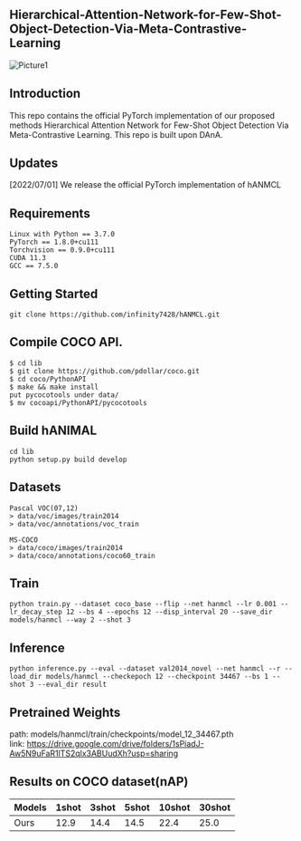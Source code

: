 ## Hierarchical-Attention-Network-for-Few-Shot-Object-Detection-Via-Meta-Contrastive-Learning
![Picture1](https://user-images.githubusercontent.com/59869350/179343518-7ae94313-66e6-45a7-b5e2-f57a2c069827.png)


## Introduction
This repo contains the official PyTorch implementation of our proposed methods Hierarchical Attention Network for Few-Shot Object Detection Via Meta-Contrastive Learning.
This repo is built upon DAnA.

## Updates
[2022/07/01] We release the official PyTorch implementation of hANMCL

## Requirements
<pre><code>Linux with Python == 3.7.0
PyTorch == 1.8.0+cu111
Torchvision == 0.9.0+cu111
CUDA 11.3
GCC == 7.5.0</code></pre>

## Getting Started
<pre><code>git clone https://github.com/infinity7428/hANMCL.git</code></pre>

## Compile COCO API.
<pre><code>$ cd lib
$ git clone https://github.com/pdollar/coco.git 
$ cd coco/PythonAPI
$ make && make install
put pycocotools under data/
$ mv cocoapi/PythonAPI/pycocotools </code></pre>


## Build hANIMAL
<pre><code>cd lib
python setup.py build develop</code></pre>

## Datasets
<pre><code>Pascal VOC(07,12)
> data/voc/images/train2014
> data/voc/annotations/voc_train

MS-COCO
> data/coco/images/train2014
> data/coco/annotations/coco60_train
</code></pre>

## Train
<pre><code>python train.py --dataset coco_base --flip --net hanmcl --lr 0.001 --lr_decay_step 12 --bs 4 --epochs 12 --disp_interval 20 --save_dir models/hanmcl --way 2 --shot 3</code></pre>


## Inference
<pre><code>python inference.py --eval --dataset val2014_novel --net hanmcl --r --load_dir models/hanmcl --checkepoch 12 --checkpoint 34467 --bs 1 --shot 3 --eval_dir result</code></pre>

## Pretrained Weights
path: models/hanmcl/train/checkpoints/model_12_34467.pth  
link: https://drive.google.com/drive/folders/1sPiadJ-Aw5N9uFaR1lTS2qlx3ABUudXh?usp=sharing

## Results on COCO dataset(nAP)
|Models|1shot|3shot|5shot|10shot|30shot|
|-----------|--------|--------|--------|--------|--------|
|Ours|12.9|14.4|14.5|22.4|25.0|
